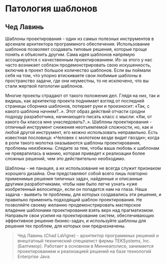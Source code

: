 # Патология шаблонов

## Чед Лавинь

Шаблоны проектирования - один из самых полезных инструментов в
арсенале архитектора программного обеспечения. Использование шаблонов
позволяет создавать типовые решения, которые проще понять и объяснить
другим. Сама идея шаблонов напрямую ассоциируется с качественным
проектированием. Из-за этого у нас часто возникает соблазн продемонстрировать
свою искушенность, включив в проект большое количество шаблонов. Если
вы поймали себя на том, что упорно втискиваете свои любимые шаблоны
в пространство задачи, где они неуместны, то не исключено, что вы стали
жертвой патологии шаблонов.

Многие проекты страдают от такого положения дел. Глядя на них, так и
видишь, как архитектор проекта поднимает взгляд от последней страницы
сборника шаблонов, потирает руки и произносит: «Так, с какого шаблона
начнем?..». Этот образ действий отчасти сродни подходу разработчика,
начинающего писать класс с мысли: «Хм, от какого бы класса мне
унаследовать?..». Шаблоны проектирования - отличный инструмент снижения
неотъемлемой сложности, но, как и любой другой инструмент, его можно
использовать неправильно. Есть известная пословица: «Человек с молотком
везде видит гвозди»; когда в роли такого молотка оказываются шаблоны
проектирования, проблемы неизбежны. Следите за тем, чтобы ваша любовь
к шаблонам не превратилась в манию, которая приведет к реализации более
сложных решений, чем это действительно необходимо.

Шаблоны - не панацея, а их использование не всегда служит признаком
хорошего дизайна. Они представляют собой всего лишь повторно применимые
решения типичных задач, найденные и описанные другими
разработчиками, чтобы нам было легче узнать «уже изобретенный велосипед», если он
попадется нам на глаза. Наша задача - выявить те проблемы, для которых
создавались эти решения, и правильно применить подходящий шаблон
проектирования. Не позволяйте своему желанию продемонстрировать
мастерское владение шаблонами проектирования взять верх над прагматизмом.
Направьте свои усилия на проектирование систем, обеспечивающих
эффективное решение бизнес-задач, и используйте шаблоны для решения тех
проблем, для которых они предназначены.

> Чед Лавинь (Chad LaVigne) - архитектор программных решений и
внештатный технический специалист фирмы TEKSystems, Inc. (Балтимор).
Работает в основном в Миннеаполисе, занимается проектированием и
реализацией решений на базе технологий Enterprise Java.